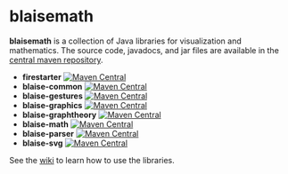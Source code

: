 # blaisemath
**blaisemath** is a collection of Java libraries for visualization and mathematics. The source code, javadocs, and jar files are available in the  [central maven repository](http://search.maven.org/#search%7Cga%7C1%7Cg%3A%22com.googlecode.blaisemath%22).

- **firestarter** [![Maven Central](https://maven-badges.herokuapp.com/maven-central/com.googlecode.blaisemath/firestarter/badge.svg)](https://maven-badges.herokuapp.com/maven-central/com.googlecode.blaisemath/firestarter)
- **blaise-common** [![Maven Central](https://maven-badges.herokuapp.com/maven-central/com.googlecode.blaisemath/blaise-common/badge.svg)](https://maven-badges.herokuapp.com/maven-central/com.googlecode.blaisemath/blaise-common)
- **blaise-gestures** [![Maven Central](https://maven-badges.herokuapp.com/maven-central/com.googlecode.blaisemath/blaise-gestures/badge.svg)](https://maven-badges.herokuapp.com/maven-central/com.googlecode.blaisemath/blaise-gestures)
- **blaise-graphics** [![Maven Central](https://maven-badges.herokuapp.com/maven-central/com.googlecode.blaisemath/blaise-graphics/badge.svg)](https://maven-badges.herokuapp.com/maven-central/com.googlecode.blaisemath/blaise-graphics)
- **blaise-graphtheory** [![Maven Central](https://maven-badges.herokuapp.com/maven-central/com.googlecode.blaisemath/blaise-graphtheory/badge.svg)](https://maven-badges.herokuapp.com/maven-central/com.googlecode.blaisemath/blaise-graphtheory)
- **blaise-math** [![Maven Central](https://maven-badges.herokuapp.com/maven-central/com.googlecode.blaisemath/blaise-math/badge.svg)](https://maven-badges.herokuapp.com/maven-central/com.googlecode.blaisemath/blaise-math)
- **blaise-parser** [![Maven Central](https://maven-badges.herokuapp.com/maven-central/com.googlecode.blaisemath/blaise-parser/badge.svg)](https://maven-badges.herokuapp.com/maven-central/com.googlecode.blaisemath/blaise-parser)
- **blaise-svg** [![Maven Central](https://maven-badges.herokuapp.com/maven-central/com.googlecode.blaisemath/blaise-svg/badge.svg)](https://maven-badges.herokuapp.com/maven-central/com.googlecode.blaisemath/blaise-svg)

See the [wiki](https://github.com/triathematician/blaisemath/wiki) to learn how to use the libraries.
